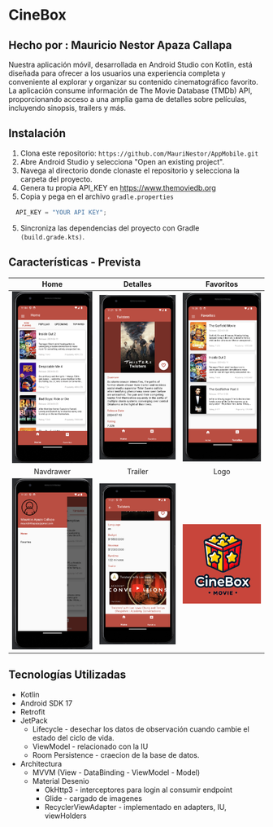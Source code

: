 # CineBox
## Hecho por : Mauricio Nestor Apaza Callapa
Nuestra aplicación móvil, desarrollada en Android Studio con Kotlin, está diseñada para ofrecer a los usuarios una experiencia completa y
conveniente al explorar y organizar su contenido cinematográfico favorito. La aplicación consume información de The Movie Database (TMDb) API,
proporcionando acceso a una amplia gama de detalles sobre películas, incluyendo sinopsis, trailers y más.

## Instalación

1. Clona este repositorio: `https://github.com/MauriNestor/AppMobile.git`
2. Abre Android Studio y selecciona "Open an existing project".
3. Navega al directorio donde clonaste el repositorio y selecciona la carpeta del proyecto.
4. Genera tu propia API_KEY en https://www.themoviedb.org
5. Copia y pega en el archivo  `gradle.properties`
```kotlin
  API_KEY = "YOUR API KEY"; 
```
5. Sincroniza las dependencias del proyecto con Gradle `(build.grade.kts)`.


## Características - Prevista


Home|Detalles|Favoritos
:-----:|:-------------------------------:|:-----------:|
<img src="images/home.png" alt="Home" width="250">|<img src="images/detail.png" alt="DetailMovie" width="250">|<img src="images/favorites.png" alt="Favorites" width="250">|
Navdrawer|Trailer|Logo
<img src="images/navdrawer.png" alt="NavDrawer" width="250">|<img src="images/detail2.png" alt="Details" width="250">|<img src="images/ic_logo_red_fin.png" alt="Logo" width="250">|


## Tecnologías Utilizadas

- Kotlin
- Android SDK 17
- Retrofit
- JetPack
  - Lifecycle - desechar los datos de observación cuando cambie el estado del ciclo de vida.
  - ViewModel - relacionado con la IU
  - Room Persistence - craecion de la base de datos.
- Architectura
  - MVVM (View - DataBinding - ViewModel - Model)
  - Material Desenio
    - OkHttp3 - interceptores para login al consumir endpoint
    - Glide - cargado de imagenes
    - RecyclerViewAdapter - implementado en adapters, IU, viewHolders

